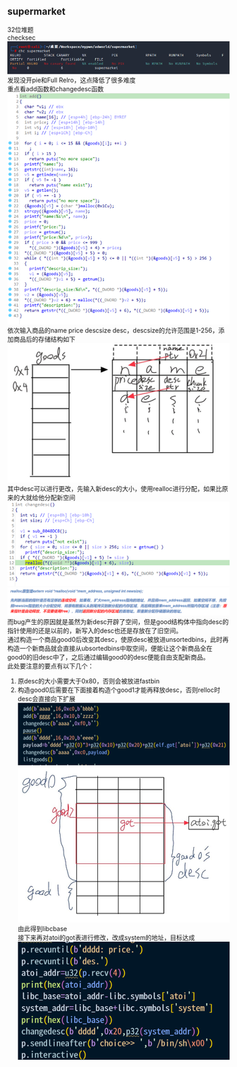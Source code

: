 ## supermarket
32位堆题  
checksec  
![](./pics/chc.png)  
发现没开pie和Full Relro，这点降低了很多难度  
重点看add函数和changedesc函数  
![](./pics/add.png)  
依次输入商品的name price descsize desc，descsize的允许范围是1-256，添加商品后的存储结构如下   
![](./pics/struct.jpg)  
其中desc可以进行更改，先输入新desc的大小，使用realloc进行分配，如果比原来的大就给他分配新空间  
![](./pics/change.png)  
![](./pics/relloc.png)  
而bug产生的原因就是虽然为新desc开辟了空间，但是good结构体中指向desc的指针使用的还是以前的，新写入的desc也还是存放在了旧空间。    
通过构造一个商品good0后改变其desc，使原desc被放进unsortedbins，此时再构造一个新商品就会直接从ubsortedbins中取空间，便能让这个新商品全在good0的旧desc中了，之后通过编辑good0的desc便能自由支配新商品。  
此处要注意的要点有以下几个：
1. 原desc的大小需要大于0x80，否则会被放进fastbin
2. 构造good0后需要在下面接着构造个good1才能再释放desc，否则relloc时desc会直接向下扩展
![](./pics/payload1.png)  
![](./pics/attackway.jpg)  
由此得到libcbase  
接下来再对atoi的got表进行修改，改成system的地址，目标达成  
![](./pics/payload2.png)